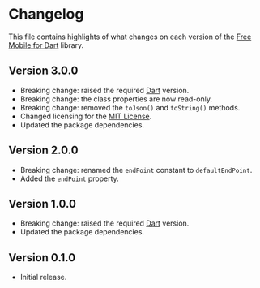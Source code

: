 # Changelog
This file contains highlights of what changes on each version of the [Free Mobile for Dart](https://github.com/cedx/free-mobile.dart) library.

## Version 3.0.0
- Breaking change: raised the required [Dart](https://www.dartlang.org) version.
- Breaking change: the class properties are now read-only.
- Breaking change: removed the `toJson()` and `toString()` methods.
- Changed licensing for the [MIT License](https://opensource.org/licenses/MIT).
- Updated the package dependencies.

## Version 2.0.0
- Breaking change: renamed the `endPoint` constant to `defaultEndPoint`.
- Added the `endPoint` property.

## Version 1.0.0
- Breaking change: raised the required [Dart](https://www.dartlang.org) version.
- Updated the package dependencies.

## Version 0.1.0
- Initial release.
